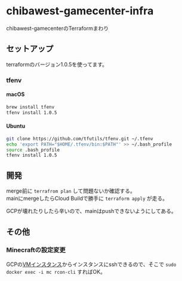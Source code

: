 # chibawest-gamecenter-infra

chibawest-gamecenterのTerraformまわり

## セットアップ

terraformのバージョン1.0.5を使ってます。

### tfenv

#### macOS

```bash
brew install tfenv
tfenv install 1.0.5
```

#### Ubuntu

```bash
git clone https://github.com/tfutils/tfenv.git ~/.tfenv
echo 'export PATH="$HOME/.tfenv/bin:$PATH"' >> ~/.bash_profile
source .bash_profile
tfenv install 1.0.5
```

## 開発

merge前に `terrafrom plan` して問題ないか確認する。  
mainにmergeしたらCloud Buildで勝手に `terraform apply` が走る。

GCPが壊れたりしたら辛いので、mainはpushできないようにしてある。

## その他

### Minecraftの設定変更

GCPの[VMインスタンス](https://console.cloud.google.com/compute/instances?project=chibawest-gamecenter)からインスタンスにsshできるので、そこで `sudo docker exec -i mc rcon-cli` すればOK。
